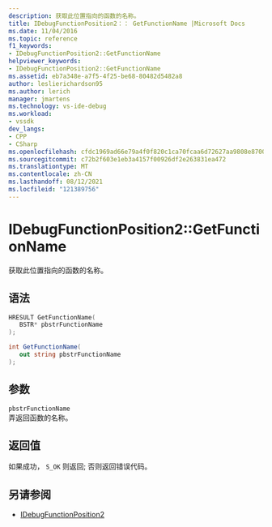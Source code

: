 ```yaml
---
description: 获取此位置指向的函数的名称。
title: IDebugFunctionPosition2：： GetFunctionName |Microsoft Docs
ms.date: 11/04/2016
ms.topic: reference
f1_keywords:
- IDebugFunctionPosition2::GetFunctionName
helpviewer_keywords:
- IDebugFunctionPosition2::GetFunctionName
ms.assetid: eb7a348e-a7f5-4f25-be68-80482d5482a8
author: leslierichardson95
ms.author: lerich
manager: jmartens
ms.technology: vs-ide-debug
ms.workload:
- vssdk
dev_langs:
- CPP
- CSharp
ms.openlocfilehash: cfdc1969ad66e79a4f0f820c1ca70fcaa6d72627aa9808e87005b8b302292704
ms.sourcegitcommit: c72b2f603e1eb3a4157f00926df2e263831ea472
ms.translationtype: MT
ms.contentlocale: zh-CN
ms.lasthandoff: 08/12/2021
ms.locfileid: "121389756"
---
```

# <a name="idebugfunctionposition2getfunctionname"></a>IDebugFunctionPosition2::GetFunctionName
获取此位置指向的函数的名称。

## <a name="syntax"></a>语法

```cpp
HRESULT GetFunctionName( 
   BSTR* pbstrFunctionName
);
```

```csharp
int GetFunctionName(
   out string pbstrFunctionName
);
```

## <a name="parameters"></a>参数
`pbstrFunctionName`\
弄返回函数的名称。

## <a name="return-value"></a>返回值
 如果成功， `S_OK` 则返回; 否则返回错误代码。

## <a name="see-also"></a>另请参阅
- [IDebugFunctionPosition2](../../../extensibility/debugger/reference/idebugfunctionposition2.md)
